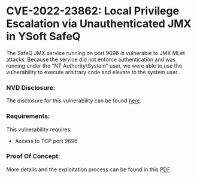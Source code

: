 # CVE-2022-23862: Local Privilege Escalation via Unauthenticated JMX in YSoft SafeQ

The SafeQ JMX service running on port 9696 is vulnerable to JMX MLet attacks. Because the service did not enforce authentication and was running under the “NT Authority\System” user, we were able to use the vulnerability to execute arbitrary code and elevate to the system user.

### NVD Disclosure:

The disclosure for this vulnerability can be found [here](https://nvd.nist.gov/vuln/detail/CVE-2022-23862).

### Requirements:

This vulnerability requires:
<br/>
- Access to TCP port 9696

### Proof Of Concept:

More details and the exploitation process can be found in this [PDF](https://github.com/mbadanoiu/CVE-2022-23862/blob/main/SafeQ%20-%20CVE-2022-23862.pdf).
